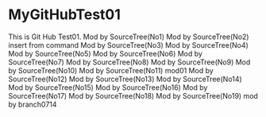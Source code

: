 # MyGitHubTest01
This is Git Hub Test01.
Mod by SourceTree(No1)
Mod by SourceTree(No2)
insert from command
Mod by SourceTree(No3)
Mod by SourceTree(No4)
Mod by SourceTree(No5)
Mod by SourceTree(No6)
Mod by SourceTree(No7)
Mod by SourceTree(No8)
Mod by SourceTree(No9)
Mod by SourceTree(No10)
Mod by SourceTree(No11) mod01
Mod by SourceTree(No12)
Mod by SourceTree(No13)
Mod by SourceTree(No14)
Mod by SourceTree(No15)
Mod by SourceTree(No16)
Mod by SourceTree(No17)
Mod by SourceTree(No18)
Mod by SourceTree(No19) mod by branch0714

